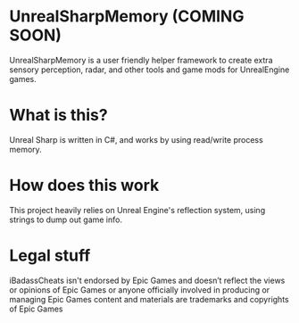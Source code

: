 # UnrealSharpMemory (COMING SOON)
 UnrealSharpMemory is a user friendly helper framework to create extra sensory perception, radar, and other tools and game mods for UnrealEngine games.

# What is this?
 Unreal Sharp is written in C#, and works by using read/write process memory.
 
# How does this work
 This project heavily relies on Unreal Engine's reflection system, using strings to dump out game info.

# Legal stuff
 iBadassCheats isn't endorsed by Epic Games and doesn’t reflect the views or opinions of Epic Games or anyone officially involved in producing or managing Epic Games content and materials are trademarks and copyrights of Epic Games
